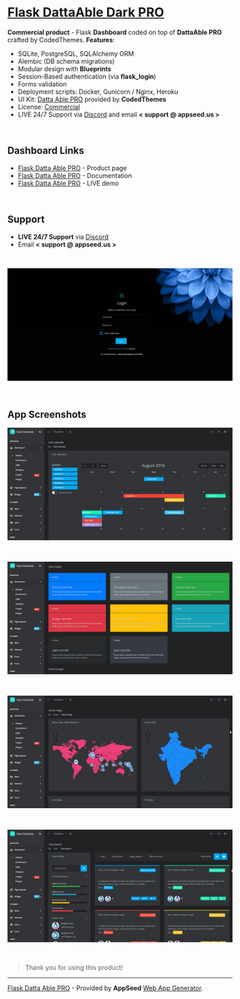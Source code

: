 # [Flask DattaAble Dark PRO](https://appseed.us/admin-dashboards/flask-dashboard-dattaable-dark-pro)

**Commercial product** - Flask **Dashboard** coded on top of **DattaAble PRO** crafted by CodedThemes. **Features**:

- SQLite, PostgreSQL, SQLAlchemy ORM
- Alembic (DB schema migrations)
- Modular design with **Blueprints**
- Session-Based authentication (via **flask_login**)
- Forms validation
- Deployment scripts: Docker, Gunicorn / Nginx, Heroku
- UI Kit: [Datta Able PRO](https://codedthemes.com/item/datta-able-bootstrap-admin-template/) provided by **CodedThemes**
- License: [Commercial](https://github.com/app-generator/flask-dashboard-dattaable-dark-pro/blob/master/LICENSE.md)
- LIVE 24/7 Support via [Discord](https://discord.gg/fZC6hup) and email **< support @ appseed.us >**

<br />

## Dashboard Links

- [Flask Datta Able PRO](https://appseed.us/admin-dashboards/flask-dashboard-dattaable-dark-pro) - Product page
- [Flask Datta Able PRO](https://docs.appseed.us/admin-dashboards/flask-dashboard-dattaable-dark-pro) - Documentation
- [Flask Datta Able PRO](https://flask-dashboard-dattaable-dark-pro.appseed.us/) - LIVE demo

<br />

## Support

- **LIVE 24/7 Support** via [Discord](https://discord.gg/fZC6hup)
- Email **< support @ appseed.us >**

<br />

![Flask DattaAble Dark PRO - Gif animated intro.](https://raw.githubusercontent.com/app-generator/static/master/flask-dashboard-dattaable-dark-pro/flask-dashboard-dattaable-dark-pro-intro.gif)

<br />

## App Screenshots

![Flask DattaAble Dark PRO - App Screen.](https://raw.githubusercontent.com/app-generator/static/master/flask-dashboard-dattaable-dark-pro/flask-dashboard-dattaable-dark-pro-screen-6.png)

<br />

![Flask DattaAble Dark PRO - App Screen.](https://raw.githubusercontent.com/app-generator/static/master/flask-dashboard-dattaable-dark-pro/flask-dashboard-dattaable-dark-pro-screen-1.png)

<br />

![Flask DattaAble Dark PRO - App Screen.](https://raw.githubusercontent.com/app-generator/static/master/flask-dashboard-dattaable-dark-pro/flask-dashboard-dattaable-dark-pro-screen-4.png)

<br />

![Flask DattaAble Dark PRO - App Screen.](https://raw.githubusercontent.com/app-generator/static/master/flask-dashboard-dattaable-dark-pro/flask-dashboard-dattaable-dark-pro-screen-5.png)

<br />

> Thank you for using this product!

---
[Flask Datta Able PRO](https://appseed.us/admin-dashboards/flask-dashboard-dattaable-dark-pro) - Provided by **AppSeed** [Web App Generator](https://appseed.us/app-generator).
